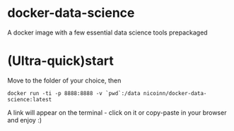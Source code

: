 # docker-data-science
A docker image with a few essential data science tools prepackaged


# (Ultra-quick)start

Move to the folder of your choice, then  

```docker pull nicoinn/docker-ds-toolbox:latest
docker run -ti -p 8888:8888 -v `pwd`:/data nicoinn/docker-data-science:latest
```

A link will appear on the terminal - click on it or copy-paste in your browser and enjoy :)
